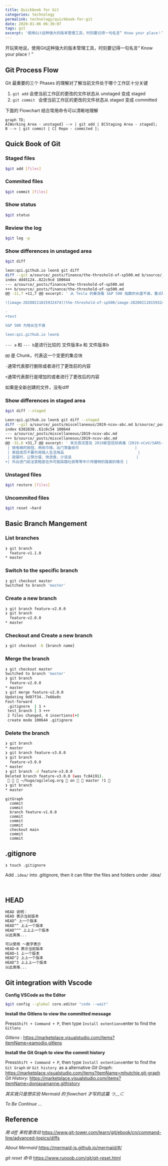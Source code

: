 ```yaml
---
title: Quickbook for Git
categories: technology
permalink: technology/quickbook-for-git
date: 2020-01-06 06:30:07
tags: git
excerpt: '使用Git这种强大的版本管理工具，时刻要记得一句名言“ Know your place！”'
---
```




开玩笑地说，使用Git这种强大的版本管理工具，时刻要记得一句名言“ Know your place！”



## 	Git Process Flow

Git 最重要的三个 Phases 的理解对了解当前文件处于哪个工作区十分关键

1. `git add`  会使当前工作区的更改的文件状态从 unstaged 变成 staged
2. `git commit ` 会使当前工作区的更改的文件状态从 staged 变成 committed

下面的 Flowchart 结合常用命令可以清晰地理解

```mermaid
graph TD;
A[Working Area - unstaged] --> | git add | B[Staging Area - staged];
B --> | git commit | C[ Repo - commited ];
```



## Quick Book of Git

### Staged files

```bash
$git add [files]
```
### Commited files
```bash
$git commit [files]
```
### Show  status

```bash
$git status
```

### Review the log

```bash
$git log -p
```

### Show differences in unstaged area

```bash
$git diff
```

```bash
leon:qzi.github.io leon$ git diff
diff --git a/source/_posts/finance/the-threshold-of-sp500.md b/source/_posts/finance/the-threshold-of-sp500.md
index dd45124..822c9cd 100644
--- a/source/_posts/finance/the-threshold-of-sp500.md
+++ b/source/_posts/finance/the-threshold-of-sp500.md
@@ -11,7 +11,7 @@ excerpt: ' 从 Tesla 的暴涨看 S&P 500 指数的长盛不衰，重点聊指

![image-20200211015932474](the-threshold-of-sp500/image-20200211015932474.png)

-
+test

S&P 500 为啥长生不衰

leon:qzi.github.io leon$ 
```

`--- a` 和 `--- b`是进行比较的 文件版本a 和 文件版本b

`@@` 是 Chunk，代表这一个变更的集合块

`-`通常代表那行删除或者进行了更改前的内容

`+`通常代表那行是增加的或者进行了更改后的内容

如果是全新创建的文件，没有diff

### Show differences in staged area

```bash
$git diff --staged
```

```bash
Leon:qzi.github.io leon$ git diff --staged
diff --git a/source/_posts/miscellaneous/2019-ncov-abc.md b/source/_posts/miscellaneous/2019-ncov-abc.md
index 6302830..61c0c54 100644
--- a/source/_posts/miscellaneous/2019-ncov-abc.md
+++ b/source/_posts/miscellaneous/2019-ncov-abc.md
@@ -31,6 +31,7 @@ excerpt: ' 本文尝试普及 2019新型冠状病毒（2019-nCoV/SARS-COV2）的
 | 按电梯的按钮，用纸巾按，出门常备纸巾                         |
 | 家庭成员不要共用個人生活用品                                 |
 | 就餐时，公筷分餐，快进食，少说话                             |
+| 外出进门前注意鞋底在外可能踩踏吐痰等等中介传播物的路面的情况 |
```


### Unstaged files

```bash
$git restore [files]
```

### Uncommited files    

```bash
$git reset –hard
```



## Basic Branch Mangement

### List branches

```bash
❯ git branch
  feature-v1.1.0
* master

```
### Switch to the specific branch

```bash
❯ git checkout master
Switched to branch 'master'
```

### Create a new branch

```bash
❯ git branch feature-v2.0.0
❯ git branch
  feature-v2.0.0
* master

```

### Checkout and Create a new branch

```bash
❯ git checkout -b [branch name]
```
### Merge the branch

```bash
❯ git checkout master
Switched to branch 'master'
❯ git branch
  feature-v2.0.0
* master
❯ git merge feature-v2.0.0
Updating 9d87f34..7e66e0c
Fast-forward
 .gitignore  | 1 +
 test_branch | 3 +++
 2 files changed, 4 insertions(+)
 create mode 100644 .gitignore
```

### Delete the branch

```bash
❯ git branch
* master
❯ git branch feature-v3.0.0
❯ git branch
  feature-v3.0.0
* master
❯ git branch -d feature-v3.0.0
Deleted branch feature-v3.0.0 (was fc84191).
    ~/hugo/agilelog.org  on   master !1                                                                                       at 18:16:36  
❯ git branch
* master
```

```mermaid
gitGraph
  commit
  commit
  branch feature-v1.0.0
  commit
  commit
  commit
  checkout main
  commit
  commit
```



## .gitignore

```bash
❯ touch .gitignore
```

Add `.idea/` into .gitignore, then it can filter the files and folders under .idea/

​     

 ## HEAD

```bash
HEAD 说明：
HEAD 表示当前版本
HEAD^ 上一个版本
HEAD^^ 上上一个版本
HEAD^^^ 上上上一个版本
以此类推...

可以使用 ～数字表示
HEAD~0 表示当前版本
HEAD~1 上一个版本
HEAD^2 上上一个版本
HEAD^3 上上上一个版本
以此类推...
```



## Git integration with Vscode

**Config VSCode as the Editor**

```bash
$git config --global core.editor "code --wait"
```
**Install the Gitlens to view the committed message**

Press`Shift + Command + P`, then type `Install extentions`enter to find the `Gitlens`

_Gitlens_ : https://marketplace.visualstudio.com/items?itemName=eamodio.gitlens

**Install the Git Graph to view the commit history**

Press`Shift + Command + P`, then type `Install extentions`enter to find the `Git Graph` or `Git history `as a alternative 
_Git Graph_: https://marketplace.visualstudio.com/items?itemName=mhutchie.git-graph
_Git History_: https://marketplace.visualstudio.com/items?itemName=donjayamanne.githistory





_其实我只是想实验 Mermaid 的 flowchart 才写的这篇 つ﹏⊂_

_To Be Continue ..._



## Reference

_用 diff 来检查改动_
https://www.git-tower.com/learn/git/ebook/cn/command-line/advanced-topics/diffs

_About Mermaid_
https://mermaid-js.github.io/mermaid/#/

_git reset 命令_
https://www.runoob.com/git/git-reset.html